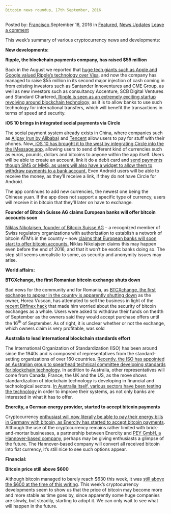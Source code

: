 ```yaml
---
Bitcoin news roundup, 17th September, 2016
---
```

<article class="post-listing post-15487 post type-post status-publish format-standard has-post-thumbnail hentry category-deepdot-news category-news-updates tag-17th tag-3336 tag-bitcoin tag-news tag-roundup tag-september">
    <div class="post-inner">
    <p class="post-meta">
    <span>Posted by: <a href="https://www.deepdotweb.com/author/francisco/" title="">Francisco </a></span>
    <span>September 18, 2016</span>
    <span>in <a href="https://www.deepdotweb.com/category/deepdot-news/" rel="category tag">Featured</a>, <a href="https://www.deepdotweb.com/category/news-updates/" rel="category tag">News Updates</a></span>
    <span><a href="https://www.deepdotweb.com/2016/09/18/bitcoin-news-roundup-17th-september-2016/#respond">Leave a comment</a></span>
    </p>
    <div class="clear"></div>
    <div class="entry">
    <p>This week’s summary of various cryptocurrency news and developments:</p>
    <p><strong>New developments:</strong></p>
    <p><strong>Ripple, the blockchain payments company, has raised $55 million</strong></p>
    <p>Back in the August we reported that <a href="https://www.deepdotweb.com/2016/08/28/bitcoin-news-roundup-27-august-2016/">huge tech giants such as Apple and Google valued Ripple’s technology over Visa</a>, and now the company has managed to raise $55 million in its second major injection of cash coming in from existing investors such as Santander Innoventures and CME Group, as well as new investors such as consultancy Accenture, SCB Digital Ventures and Standard Chartered<a href="http://uk.businessinsider.com/blockchain-ripple-series-b-standard-chartered-accenture-scb-digital-ventures-2016-9">. Ripple is seen as an extremely exciting startup revolving around blockchain technolog</a>y, as it is to allow banks to use such technology for international transfers, which will benefit the transactions in terms of speed and security.</p>
    <p><strong>iOS 10 brings in integrated social payments via Circle</strong></p>
    <p>The social payment system already exists in China, where companies such as <a href="https://intl.alipay.com/">Alipay (run by Alibaba)</a> and <a href="http://www.tencent.com/en-us/index.shtml">Tencent</a> allow users to pay for stuff with their phones. Now,<a href="http://www.forbes.com/sites/parmyolson/2016/09/06/hundreds-of-apps-imessage-ios-10/"> iOS 10 has brought it to the west by integrating Circle into the the iMessage app</a>, allowing users to send different kind of currencies such as euros, pounds, dollars and bitcoins to anyone within the app itself. Users will be able to create an account, link it do a debit card and <a href="https://www.cryptocoinsnews.com/circle-for-imessage-allows-open-global-social-payments/">send payments though SMS or MMS, as users will also have a widget to allow them to withdraw payments to a bank account.</a> Even Android users will be able to receive the money, as they’ll receive a link, if they do not have Circle for Android.</p>
    <p>The app continues to add new currencies, the newest one being the Chinese yuan. If the app does not support a specific type of currency, users will receive it in bitcoin that they’ll later on have to exchange.</p>
    <p><strong>Founder of Bitcoin Suisse AG claims European banks will offer bitcoin accounts soon</strong></p>
    <p><a href="https://www.bitcoinsuisse.ch/en/index/">Niklas Nikolajsen, founder of Bitcoin Suisse AG</a> – a recognized member of Swiss regulatory organizations with authorization to establish a network of bitcoin ATM’s in the country &#8211; now <a href="http://www.finews.ch/news/banken/24433-bitcoin-suisse-niklas-nikolajsen-fintech-blockchain">claims that European banks will soon start to offer bitcoin accounts.</a> Niklas Nikolajsen claims this may happen even before the end of 2016, and that it won’t be exotic banks doing so. The step still seems unrealistic to some, as security and anonymity issues may arise.</p>
    <p><strong>World affairs:</strong></p>
    <p><strong>BTCXchange, the first Romanian bitcoin exchange shuts down</strong></p>
    <p>Bad news for the community and for Romania, as <a href="http://www.bihon.ro/vuscan-inchide-btcxchange-a-doua-oara/1695526">BTCXchange, the first exchange to appear in the country is apparently shutting down</a> as the owner, Horea Vuscan, has attempted to sell the business in light of the <a href="http://www.coindesk.com/bitfinex-examined-bitcoin-exchange/">recent Bitfinex hack</a> that made him worried about the security of bitcoin exchanges as a whole. Users were asked to withdraw their funds on the4th of September as the owners said they would accept purchase offers until the 16<sup>th</sup> of September. As of right, it is unclear whether or not the exchange, which owners claim is very profitable, was sold</p>
    <p><strong>Australia to lead international blockchain standards effort</strong></p>
    <p>The International Organization of Standardization (ISO) has been around since the 1940s and is composed of representatives from the standard-setting organizations of over 160 countries. <a href="http://www.standards.org.au/OurOrganisation/News/Documents/Australia%20to%20lead%20international%20blockchain%20standards%20committee.pdf">Recently, the ISO has appointed an Australian group to spearhead technical committee developing standards for blockchain technology</a>. In addition to Australia, other representatives will come from Canada, France, the UK and the US, as the move shows standardization of blockchain technology is developing in financial and technological sectors. <a href="http://www.coindesk.com/australia-post-blockchain-identity-voting/">In Australia itself, various sectors have been testing the technology</a> in order to improve their systems, as not only banks are interested in what it has to offer.</p>
    <p><strong>Enercity, a German energy provider, started to accept bitcoin payments</strong></p>
    <p>Cryptocurrency <a href="http://www.newsbtc.com/2016/09/16/german-energy-company-enercity-enables-bitcoin-payments/">enthusiast will now literally be able to pay their energy bills in Germany with bitcoin, as Enercity has started to accept bitcoin payments</a>. Although the use of the cryptocurrency remains rather limited with brick-and-mortar businesses, a partnership between Enercity and <a href="https://pey.de/">PEY GmbH, a Hannover-based company</a>, perhaps may be giving enthusiasts a glimpse of the future. The Hannover-based company will convert all received bitcoin into fiat currency, it’s still nice to see such options appear.</p>
    <p><strong>Financial:</strong></p>
    <p><strong>Bitcoin price still above $600</strong></p>
    <p>Although bitcoin managed to barely reach $630 this week, it was <a href="http://www.coindesk.com/price/">still above the $600 at the time of this writing</a>. This week’s cryptocurrency developments seem to show us that the price of bitcoin may become more and more stable as time goes by, since apparently some huge companies are slowly, but steadily, starting to adopt it. We can only wait to see what will happen in the future.</p>
    </div>
    <span style="display:none"><a href="https://www.deepdotweb.com/tag/17th/" rel="tag">17th</a> <a href="https://www.deepdotweb.com/tag/2016/" rel="tag">2016</a> <a href="https://www.deepdotweb.com/tag/bitcoin/" rel="tag">bitcoin</a> <a href="https://www.deepdotweb.com/tag/news/" rel="tag">news</a> <a href="https://www.deepdotweb.com/tag/roundup/" rel="tag">roundup</a> <a href="https://www.deepdotweb.com/tag/september/" rel="tag">september</a></span> <span style="display:none" class="updated">2016-09-18</span>
    <div style="display:none" class="vcard author" itemprop="author" itemscope itemtype="http://schema.org/Person"><strong class="fn" itemprop="name"><a href="https://www.deepdotweb.com/author/francisco/" title="Posts by Francisco" rel="author">Francisco</a></strong></div>
    </div>
</article>

